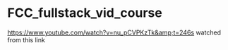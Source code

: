 # FCC_fullstack_vid_course
https://www.youtube.com/watch?v=nu_pCVPKzTk&amp;t=246s watched from this link
